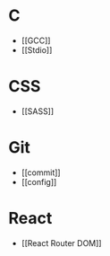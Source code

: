 # C
- [[GCC]]
- [[Stdio]]
# CSS
- [[SASS]]
# Git
- [[commit]]
- [[config]]
# React
- [[React Router DOM]]
